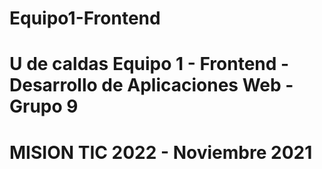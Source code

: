 # Equipo1-Frontend
# U de caldas Equipo 1 - Frontend - Desarrollo de Aplicaciones Web - Grupo 9
# MISION TIC 2022 - Noviembre 2021
